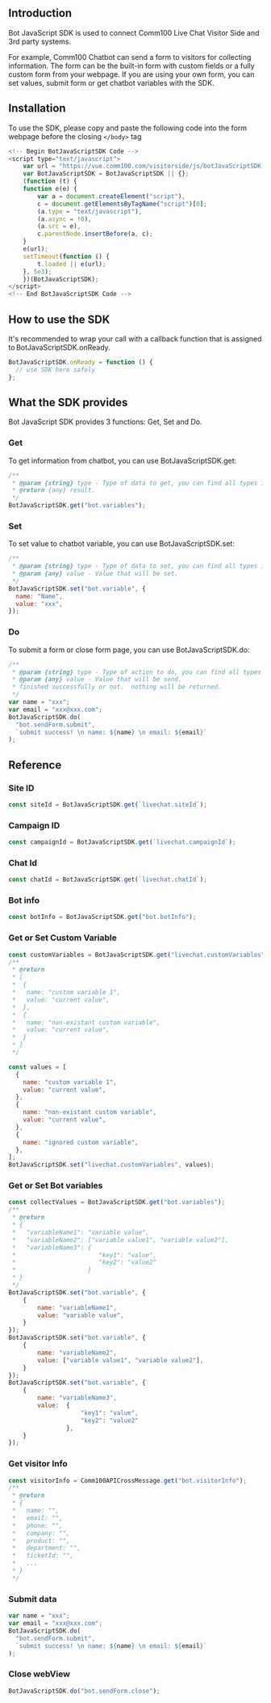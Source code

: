 ## Introduction

Bot JavaScript SDK is used to connect Comm100 Live Chat Visitor Side and 3rd party systems.

For example, Comm100 Chatbot can send a form to visitors for collecting information. The form can be the built-in form with custom fields or a fully custom form from your webpage. If you are using your own form, you can set values, submit form or get chatbot variables with the SDK.

## Installation

To use the SDK, please copy and paste the following code into the form webpage before the closing `</body>` tag

```javascript
<!-- Begin BotJavaScriptSDK Code -->
<script type="text/javascript">
    var url = "https://vue.comm100.com/visitorside/js/botJavaScriptSDK.js";
    var BotJavaScriptSDK = BotJavaScriptSDK || {};
    (function (t) {
    function e(e) {
        var a = document.createElement("script"),
        c = document.getElementsByTagName("script")[0];
        (a.type = "text/javascript"),
        (a.async = !0),
        (a.src = e),
        c.parentNode.insertBefore(a, c);
    }
    e(url);
    setTimeout(function () {
        t.loaded || e(url);
    }, 5e3);
    })(BotJavaScriptSDK);
</script>
<!-- End BotJavaScriptSDK Code -->
```

## How to use the SDK

It's recommended to wrap your call with a callback function that is assigned to BotJavaScriptSDK.onReady.

```javascript
BotJavaScriptSDK.onReady = function () {
  // use SDK here safely
};
```

## What the SDK provides

Bot JavaScript SDK provides 3 functions: Get, Set and Do.

### Get

To get information from chatbot, you can use BotJavaScriptSDK.get:

```javascript
/**
 * @param {string} type - Type of data to get, you can find all types in doc below.
 * @return {any} result.
 */
BotJavaScriptSDK.get("bot.variables");
```

### Set

To set value to chatbot variable, you can use BotJavaScriptSDK.set:

```javascript
/**
 * @param {string} type - Type of data to set, you can find all types in doc below.
 * @param {any} value - Value that will be set.
 */
BotJavaScriptSDK.set("bot.variable", {
  name: "Name",
  value: "xxx",
});
```

### Do

To submit a form or close form page, you can use BotJavaScriptSDK.do:

```javascript
/**
 * @param {string} type - Type of action to do, you can find all types in doc below.
 * @param {any} value - Value that will be send.
 * finished successfully or not.  nothing will be returned.
 */
var name = "xxx";
var email = "xxx@xxx.com";
BotJavaScriptSDK.do(
  "bot.sendForm.submit",
  `submit success! \n name: ${name} \n email: ${email}`
);
```

## Reference

### Site ID 

```javascript
const siteId = BotJavaScriptSDK.get(`livechat.siteId`);
```

### Campaign ID

```javascript
const campaignId = BotJavaScriptSDK.get(`livechat.campaignId`);
```

### Chat Id 

```javascript
const chatId = BotJavaScriptSDK.get(`livechat.chatId`);
```

### Bot info 

```javascript
const botInfo = BotJavaScriptSDK.get("bot.botInfo");
```

### Get or Set Custom Variable

```javascript
const customVariables = BotJavaScriptSDK.get("livechat.customVariables");
/**
 * @return
 * [
 *  {
 *   name: "custom variable 1",
 *   value: "current value",
 *  },
 *  {
 *   name: "non-existant custom variable",
 *   value: "current value",
 *  }
 * ]
 */

const values = [
  {
    name: "custom variable 1",
    value: "current value",
  },
  {
    name: "non-existant custom variable",
    value: "current value",
  },
  {
    name: "ignored custom variable",
  },
];
BotJavaScriptSDK.set("livechat.customVariables", values);
```

### Get or Set Bot variables 

```javascript
const collectValues = BotJavaScriptSDK.get("bot.variables");
/**
 * @return
 * {
 *   "variableName1": "variable value",
 *   "variableName2": ["variable value1", "variable value2"],
 *   "variableName3": {
 *                       "key1": "value",
 *                       "key2": "value2"
 *                    }
 * }
 */
BotJavaScriptSDK.set("bot.variable", {
    {
        name: "variableName1",
        value: "variable value",
    }
});
BotJavaScriptSDK.set("bot.variable", {
    {
        name: "variableName2",
        value: ["variable value1", "variable value2"],
    }
});
BotJavaScriptSDK.set("bot.variable", {
    {
        name: "variableName3",
        value:  {
                    "key1": "value",
                    "key2": "value2"
                },
    }
});
```

### Get visitor Info 

```javascript
const visitorInfo = Comm100APICrossMessage.get("bot.visitorInfo");
/**
 * @return
 * {
 *   name: "",
 *   email: "",
 *   phone: "",
 *   company: "",
 *   product: "",
 *   department: "",
 *   ticketId: "",
 *   ...
 * }
 */
```

### Submit data

```javascript
var name = "xxx";
var email = "xxx@xxx.com";
BotJavaScriptSDK.do(
  "bot.sendForm.submit",
  `submit success! \n name: ${name} \n email: ${email}`
);
```

### Close webView 

```javascript
BotJavaScriptSDK.do("bot.sendForm.close");
```
